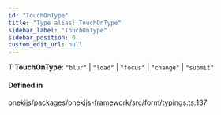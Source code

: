 ```yaml
---
id: "TouchOnType"
title: "Type alias: TouchOnType"
sidebar_label: "TouchOnType"
sidebar_position: 0
custom_edit_url: null
---
```


Ƭ **TouchOnType**: ``"blur"`` \| ``"load"`` \| ``"focus"`` \| ``"change"`` \| ``"submit"``

#### Defined in

onekijs/packages/onekijs-framework/src/form/typings.ts:137
